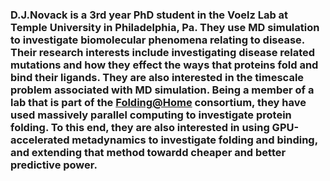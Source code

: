 
### D.J.Novack is a 3rd year PhD student in the Voelz Lab at Temple University in Philadelphia, Pa. They use MD simulation to investigate biomolecular phenomena relating to disease. Their research interests include investigating disease related mutations and how they effect the ways that proteins fold and bind their ligands. They are also interested in the timescale problem associated with MD simulation. Being a member of a lab that is part of the [Folding@Home](https://foldingathome.org/) consortium, they have used massively parallel computing to investigate protein folding. To this end, they are also interested in using GPU-accelerated metadynamics to investigate folding and binding, and extending that method towardd cheaper and better predictive power.

